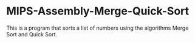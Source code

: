 # MIPS-Assembly-Merge-Quick-Sort
This is a program that sorts a list of numbers using the algorithms Merge Sort and Quick Sort.
